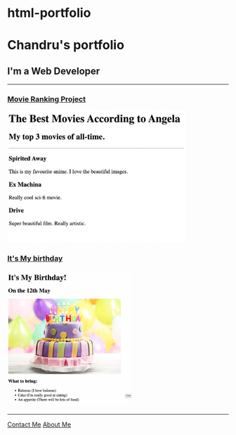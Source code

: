 # html-portfolio
<!-- TODO 1: Create the HTML Boilerplate -->
 <!DOCTYPE html>
 <html lang="en">
 <head>
    <meta charset="UTF-8">
    <meta name="viewport" content="width=device-width, initial-scale=1.0">
    <title>Chandru Web Developer</title>
 </head>
 <body>
    <h1>Chandru's portfolio</h1>
    <h2>I'm a Web Developer</h2>
    <hr/>
    <h3><a href="./public/movie-ranking.html">Movie Ranking Project</a></h3>
    <img src="./assets/images/movie-ranking.png" height="300"/>
    <h3><a href="./public/birthday-invite.html">It's My birthday</a></h3>
    <h3><img src="./assets/images/birthday-invite.png" height="300"/></h3>
     <hr/>
    <a href="./public/contact.html">Contact Me</a></h3>
    <a href="./public/about.html">About Me</a></h3>

    
 

<!-- TODO 2: Add Your previous projects' HTML into the public folder -->

<!-- TODO 3: Take screenshots of your project previews and add the images to the images folder -->

<!-- TODO 4: Add titles/subtitles etc. -->

<!-- TODO 5: Add a link to the project pages -->

<!-- TODO 6: Add images to show the project previews
HINT for TODO 6: You can use the height attribute set to 200 to make the image smaller:
https://developer.mozilla.org/en-US/docs/Web/HTML/Element/img#attr-height -->

<!-- TODO 7: Add the Contact Me and About Me page links -->
